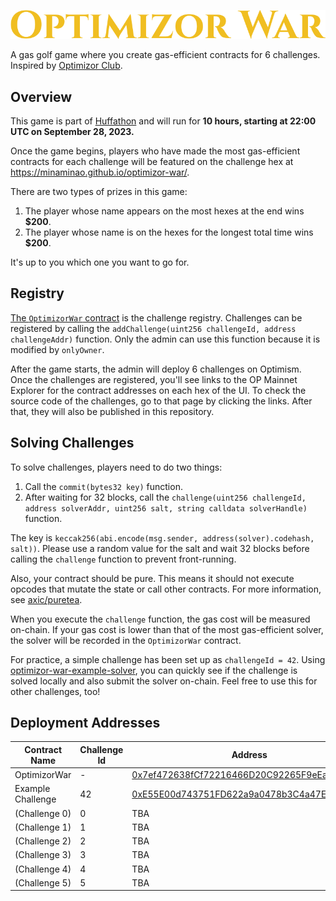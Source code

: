 ![](assets/logo.svg)

A gas golf game where you create gas-efficient contracts for 6 challenges. Inspired by [Optimizor Club](https://github.com/OptimizorClub).

## Overview 

This game is part of [Huffathon](https://huff.sh/hackathon) and will run for **10 hours, starting at 22:00 UTC on September 28, 2023.**

Once the game begins, players who have made the most gas-efficient contracts for each challenge will be featured on the challenge hex at https://minaminao.github.io/optimizor-war/.

There are two types of prizes in this game:

1. The player whose name appears on the most hexes at the end wins **$200**.
2. The player whose name is on the hexes for the longest total time wins **$200**.

It's up to you which one you want to go for.

## Registry

[The `OptimizorWar` contract](src/OptimizorWar.sol) is the challenge registry.
Challenges can be registered by calling the `addChallenge(uint256 challengeId, address challengeAddr)` function.
Only the admin can use this function because it is modified by `onlyOwner`.

After the game starts, the admin will deploy 6 challenges on Optimism.
Once the challenges are registered, you'll see links to the OP Mainnet Explorer for the contract addresses on each hex of the UI.
To check the source code of the challenges, go to that page by clicking the links.
After that, they will also be published in this repository.

## Solving Challenges

To solve challenges, players need to do two things:

1. Call the `commit(bytes32 key)` function.
2. After waiting for 32 blocks, call the `challenge(uint256 challengeId, address solverAddr, uint256 salt, string calldata solverHandle)`  function.

The key is `keccak256(abi.encode(msg.sender, address(solver).codehash, salt))`.
Please use a random value for the salt and wait 32 blocks before calling the `challenge` function to prevent front-running.

Also, your contract should be pure.
This means it should not execute opcodes that mutate the state or call other contracts.
For more information, see [axic/puretea](https://github.com/axic/puretea).

When you execute the `challenge` function, the gas cost will be measured on-chain.
If your gas cost is lower than that of the most gas-efficient solver, the solver will be recorded in the `OptimizorWar` contract.

For practice, a simple challenge has been set up as `challengeId = 42`.
Using [optimizor-war-example-solver](https://github.com/minaminao/optimizor-war-example-solver), you can quickly see if the challenge is solved locally and also submit the solver on-chain.
Feel free to use this for other challenges, too!

## Deployment Addresses

| Contract Name     | Challenge Id | Address                                                                                                                          |
| ----------------- | ------------ | -------------------------------------------------------------------------------------------------------------------------------- |
| OptimizorWar      | -            | [0x7ef472638fCf72216466D20C92265F9eEac5C716](https://optimistic.etherscan.io/address/0x7ef472638fCf72216466D20C92265F9eEac5C716) |
| Example Challenge | 42           | [0xE55E00d743751FD622a9a0478b3C4a47EF3CD632](https://optimistic.etherscan.io/address/0xe55e00d743751fd622a9a0478b3c4a47ef3cd632) |
| (Challenge 0)     | 0            | TBA                                                                                                                              |
| (Challenge 1)     | 1            | TBA                                                                                                                              |
| (Challenge 2)     | 2            | TBA                                                                                                                              |
| (Challenge 3)     | 3            | TBA                                                                                                                              |
| (Challenge 4)     | 4            | TBA                                                                                                                              |
| (Challenge 5)     | 5            | TBA                                                                                                                              |
